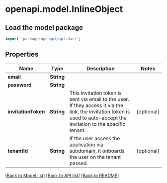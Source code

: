 # openapi.model.InlineObject

## Load the model package
```dart
import 'package:openapi/api.dart';
```

## Properties
Name | Type | Description | Notes
------------ | ------------- | ------------- | -------------
**email** | **String** |  | 
**password** | **String** |  | 
**invitationToken** | **String** | This invitation token is sent via email to the user. If they access it via the link, the invitation token is used to auto-accept the invitation to the specific tenant. | [optional] 
**tenantId** | **String** | If the user access the application via subdomain, it onboards the user on the tenant passed. | [optional] 

[[Back to Model list]](../README.md#documentation-for-models) [[Back to API list]](../README.md#documentation-for-api-endpoints) [[Back to README]](../README.md)


